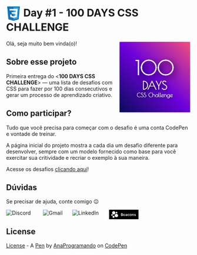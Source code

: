 # <img align="center" alt="Icon-CSS" height="40" src="https://github.com/devicons/devicon/blob/9f4f5cdb393299a81125eb5127929ea7bfe42889/icons/css3/css3-original.svg"> Day #1 - 100 DAYS CSS CHALLENGE

<div>
  <img align="right" alt="Menina" width="200px" src="https://github.com/AnaProgramando/day1-100-days-css-challenge/blob/a7b46854359e29db205d32e9e7e053cb1f8c016d/Day1.PNG"/>
</div>

Olá, seja muito bem vinda(o)!

## Sobre esse projeto
Primeira entrega do <**100 DAYS CSS CHALLENGE**> — uma lista de desafios com CSS para fazer por 100 dias consecutivos e gerar um processo de aprendizado criativo.

## Como participar?
Tudo que você precisa para começar com o desafio é uma conta CodePen e vontade de treinar.

A página inicial do projeto mostra a cada dia um desafio diferente para desenvolver, sempre com um modelo fornecido como base para você exercitar sua critividade e recriar o exemplo à sua maneira.

Acesse os desafios <a href="https://100dayscss.com/">clicando aqui</a>!

## Dúvidas

Se precisar de ajuda, conte comigo 😉

[<img align="left" alt="Discord" width="100px" src="https://img.shields.io/badge/Discord-7289DA?style=for-the-badge&logo=discord&logoColor=white"/>](https://discord.gg/C4PFK4W4HN)
[<img align="left" alt="Gmail" width="80px" src="https://img.shields.io/badge/Gmail-D14836?style=for-the-badge&logo=gmail&logoColor=white"/>](mailto:anabe.valentim@gmail.com)
[<img align="left" alt="LinkedIn" width="100px" src="https://img.shields.io/badge/LinkedIn-0077B5?style=for-the-badge&logo=linkedin&logoColor=white"/>](https://www.linkedin.com/in/ana-beatriz-valentim)
[<img align="left" alt="Beacons" width="80px" src="https://github.com/AnaProgramando/AnaProgramando/blob/31ac40741768033915a37ec0f949984bf6aad2d1/beacons_logo.png"/>](https://beacons.page/anaprogramando)
<br>

## License

[License](https://codepen.io/anaprogramando/pen/WNjLQyQ/license) - A [Pen](https://codepen.io/anaprogramando/pen/WNjLQyQ) by [AnaProgramando](https://codepen.io/anaprogramando) on [CodePen](https://codepen.io)

